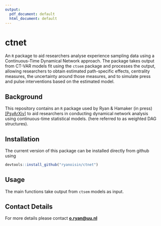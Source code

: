 ```yaml
---
output:
  pdf_document: default
  html_document: default
---
```


# ctnet
An `R` package to aid researchers analyse experience sampling data using a Continuous-Time Dynamical Network approach. The package takes output from CT-VAR models fit using the `ctsem` package and processes the output, allowing researchers to obtain estimated path-specific effects, centrality measures, the uncertainty around those measures, and to simulate press and pulse interventions based on the estimated model.  

## Background
This repository contains an `R` package used by Ryan \& Hamaker (in press)[[PsyArXiv]](https://psyarxiv.com/ryg69/) to aid researchers in conducting dynamical network analysis using continuous-time statistical models.
(here referred to as weighted DAG structures). 


## Installation
The current version of this package can be installed directly from github using
```r
devtools::install_github("ryanoisin/ctnet")
```

## Usage
The main functions take output from `ctsem` models as input. 

## Contact Details

For more details please contact **o.ryan@uu.nl**
